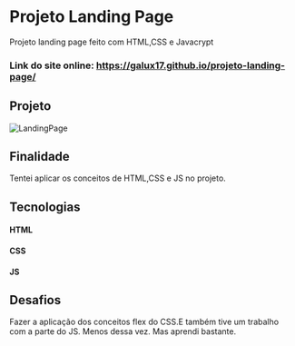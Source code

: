 # Projeto Landing Page
Projeto landing page feito com HTML,CSS e Javacrypt


### Link do site online: https://galux17.github.io/projeto-landing-page/

## Projeto
![LandingPage](https://user-images.githubusercontent.com/103261889/229375473-deada744-614c-4172-9462-8291effc84c2.gif)



## Finalidade
Tentei aplicar os conceitos de HTML,CSS e JS no projeto.



## Tecnologias

#### HTML
#### CSS
#### JS

## Desafios 
Fazer a aplicação dos conceitos flex do CSS.E também tive um trabalho com a parte do JS.
Menos dessa vez. Mas aprendi bastante.
